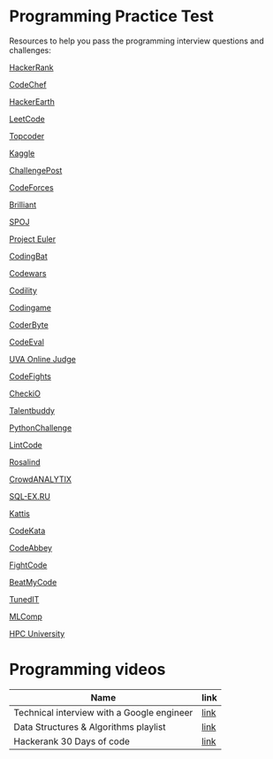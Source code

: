 # Programming Practice Test 
Resources to help you pass the programming interview questions and challenges: 

[HackerRank](http://hackerrank.com/)

[CodeChef](http://codechef.com/)

[HackerEarth](http://hackerearth.com/)

[LeetCode](http://leetcode.com/)

[Topcoder](http://topcoder.com/)

[Kaggle](http://kaggle.com/)

[ChallengePost](http://challengepost.com/)

[CodeForces](http://codeforces.com/)

[Brilliant](http://brilliant.org/)

[SPOJ](http://www.spoj.com/)

[Project Euler](https://projecteuler.net/)

[CodingBat](http://codingbat.com/)

[Codewars](http://www.codewars.com/)

[Codility](https://codility.com/)

[Codingame](https://www.codingame.com/)

[CoderByte](https://coderbyte.com/)

[CodeEval](https://www.codeeval.com/)

[UVA Online Judge](https://uva.onlinejudge.org/)

[CodeFights](https://codefights.com/)

[CheckiO](http://www.checkio.org/)

[Talentbuddy](http://talentbuddy.co/)

[PythonChallenge](http://pythonchallenge.com/)

[LintCode](http://www.lintcode.com/en/)

[Rosalind](http://rosalind.info/problems/locations/)

[CrowdANALYTIX](https://www.crowdanalytix.com/)

[SQL-EX.RU](http://sql-ex.ru/)

[Kattis](http://www.kattis.com/)

[CodeKata](http://codekata.com/)

[CodeAbbey](http://codeabbey.com/)

[FightCode](http://fightcodegame.com/)

[BeatMyCode](http://www.beatmycode.com/)

[TunedIT](http://tunedit.org/)

[MLComp](http://mlcomp.org/)

[HPC University](http://hpcuniversity.org/students/weeklyChallenge/)


# Programming videos 


Name |link
------------ |-------------
Technical interview with a Google engineer | [link](https://www.youtube.com/watch?v=D35llNtkCps&list=WL&index=13&t=0s)
Data Structures & Algorithms playlist | [link](https://www.youtube.com/watch?v=bum_19loj9A&list=PLBZBJbE_rGRV8D7XZ08LK6z-4zPoWzu5H)
Hackerank 30 Days of code  | [link](https://www.hackerrank.com/domains/tutorials/30-days-of-code)


